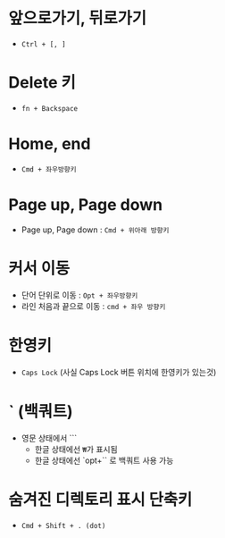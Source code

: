 # 앞으로가기, 뒤로가기

- `Ctrl + [, ]`

# Delete 키

- `fn + Backspace`

# Home, end

- `Cmd + 좌우방향키`

# Page up, Page down

- Page up, Page down : `Cmd + 위아래 방향키`

# 커서 이동

- 단어 단위로 이동 : `Opt + 좌우방향키`
- 라인 처음과 끝으로 이동 : `cmd + 좌우 방향키`

# 한영키

- `Caps Lock` (사실 Caps Lock 버튼 위치에 한영키가 있는것)

# ` (백쿼트)

- 영문 상태에서 ```
  - 한글 상태에선 `₩`가 표시됨
  - 한글 상태에선 `opt+`` 로 백쿼트 사용 가능
  
# 숨겨진 디렉토리 표시 단축키

- `Cmd + Shift + . (dot)`